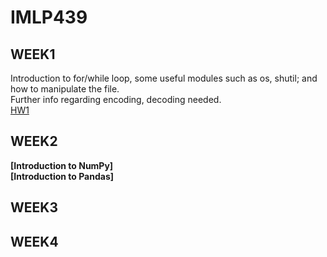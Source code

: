 # IMLP439

## WEEK1  
Introduction to for/while loop, some useful modules such as os, shutil; and how to manipulate the file.  
Further info regarding encoding, decoding needed.  
[HW1](https://github.com/TonyDai702/IMLP439/tree/41a23c98d909b0d9a36dd614253898c227b99189/Unit01)

## WEEK2  
**[Introduction to NumPy]**  
**[Introduction to Pandas]**  

## WEEK3

## WEEK4
